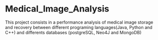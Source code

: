 # Medical_Image_Analysis

This project consists in a performance analysis of medical image storage and recovery between different programing languages(Java, Python and C++) and differents databases (postgreSQL, Neo4J and MongoDB)
